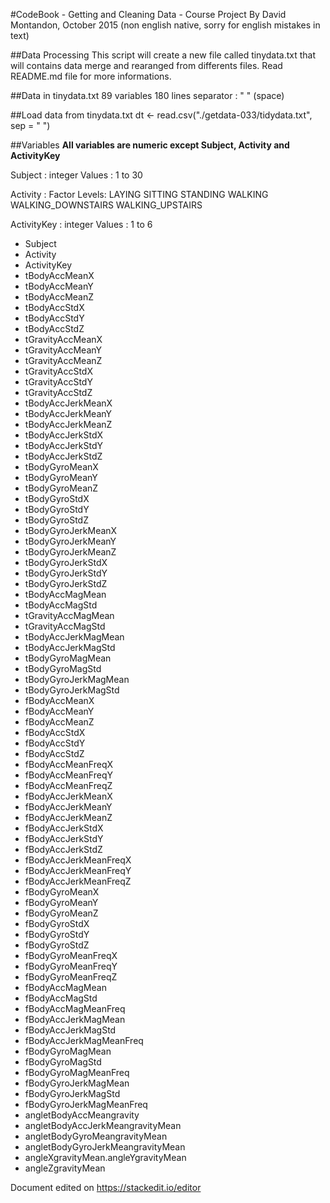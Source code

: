 #CodeBook  - Getting and Cleaning Data - Course Project
By David Montandon, October 2015 (non english native, sorry for english mistakes in text)

##Data Processing
This script will create a new file called tinydata.txt that will contains data merge and rearanged from differents files.
Read  README.md  file for more informations.

##Data in tinydata.txt
89 variables
180 lines
separator : " " (space)

##Load data from tinydata.txt
     dt <- read.csv("./getdata-033/tidydata.txt", sep = " ") 

##Variables
**All variables are numeric except Subject, Activity and ActivityKey** 

Subject : integer
Values : 1 to 30

Activity : Factor 
Levels: LAYING SITTING STANDING WALKING WALKING_DOWNSTAIRS WALKING_UPSTAIRS

ActivityKey : integer
Values : 1 to 6

* Subject
* Activity
* ActivityKey
* tBodyAccMeanX
* tBodyAccMeanY
* tBodyAccMeanZ
* tBodyAccStdX
* tBodyAccStdY
* tBodyAccStdZ
* tGravityAccMeanX
* tGravityAccMeanY
* tGravityAccMeanZ
* tGravityAccStdX
* tGravityAccStdY
* tGravityAccStdZ
* tBodyAccJerkMeanX
* tBodyAccJerkMeanY
* tBodyAccJerkMeanZ
* tBodyAccJerkStdX
* tBodyAccJerkStdY
* tBodyAccJerkStdZ
* tBodyGyroMeanX
* tBodyGyroMeanY
* tBodyGyroMeanZ
* tBodyGyroStdX
* tBodyGyroStdY
* tBodyGyroStdZ
* tBodyGyroJerkMeanX
* tBodyGyroJerkMeanY
* tBodyGyroJerkMeanZ
* tBodyGyroJerkStdX
* tBodyGyroJerkStdY
* tBodyGyroJerkStdZ
* tBodyAccMagMean
* tBodyAccMagStd
* tGravityAccMagMean
* tGravityAccMagStd
* tBodyAccJerkMagMean
* tBodyAccJerkMagStd
* tBodyGyroMagMean
* tBodyGyroMagStd
* tBodyGyroJerkMagMean
* tBodyGyroJerkMagStd
* fBodyAccMeanX
* fBodyAccMeanY
* fBodyAccMeanZ
* fBodyAccStdX
* fBodyAccStdY
* fBodyAccStdZ
* fBodyAccMeanFreqX
* fBodyAccMeanFreqY
* fBodyAccMeanFreqZ
* fBodyAccJerkMeanX
* fBodyAccJerkMeanY
* fBodyAccJerkMeanZ
* fBodyAccJerkStdX
* fBodyAccJerkStdY
* fBodyAccJerkStdZ
* fBodyAccJerkMeanFreqX
* fBodyAccJerkMeanFreqY
* fBodyAccJerkMeanFreqZ
* fBodyGyroMeanX
* fBodyGyroMeanY
* fBodyGyroMeanZ
* fBodyGyroStdX
* fBodyGyroStdY
* fBodyGyroStdZ
* fBodyGyroMeanFreqX
* fBodyGyroMeanFreqY
* fBodyGyroMeanFreqZ
* fBodyAccMagMean
* fBodyAccMagStd
* fBodyAccMagMeanFreq
* fBodyAccJerkMagMean
* fBodyAccJerkMagStd
* fBodyAccJerkMagMeanFreq
* fBodyGyroMagMean
* fBodyGyroMagStd
* fBodyGyroMagMeanFreq
* fBodyGyroJerkMagMean
* fBodyGyroJerkMagStd
* fBodyGyroJerkMagMeanFreq
* angletBodyAccMeangravity
* angletBodyAccJerkMeangravityMean
* angletBodyGyroMeangravityMean
* angletBodyGyroJerkMeangravityMean
* angleXgravityMean.angleYgravityMean
* angleZgravityMean

Document edited on https://stackedit.io/editor